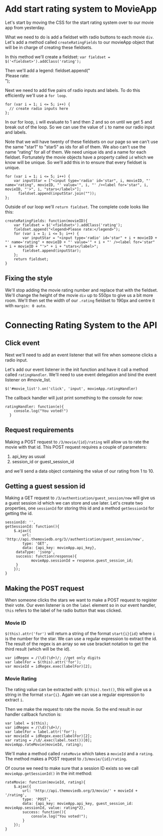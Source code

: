 # Add start rating system to MovieApp

Let's start by moving the CSS for the start rating system over to our movie app from yesterday.

What we need to do is add a fieldset with radio buttons to each movie `div`. Let's add a method called `createRatingFields` to our movieApp object that will be in charge of creating these fieldsets. 

In this method we'll create a fieldset:
`var fieldset = $('<fieldset>').addClass('rating');`

Then we'll add a legend:
fieldset.append("<legend>Please rate:</legend>");

Next we need to add five pairs of radio inputs and labels. To do this efficiently we'll use a `for loop`.

```
for (var i = 1; i <= 5; i++) {
  // create radio inputs here
};
```

In our for loop, `i` will evaluate to 1 and then 2 and so on until we get 5 and break out of the loop. So we can use the value of `i` to name our radio input and labels.

Note that we will have twenty of these fieldsets on our page so we can't use the same "star1" to "star5" as ids for all of them. We also can't use the name "rating" for all of them. We need unique ids and a name for each fieldset. Fortunately the movie objects have a property called `id` which we know will be unique. So we'll add this in to ensure that every fieldset is unique.

```
for (var i = 1; i <= 5; i++) {
	var inputStar = ["<input type='radio' id='star", i, movieID, "' name='rating", movieID, "' value='", i, "' /><label for='star", i, movieID, "'>", i, "stars</label>"];
      fieldset.append(inputStar.join(""));
};
```

Outside of our loop we'll `return fieldset`. The complete code looks like this:

```
createRatingFields: function(movieID){
	var fieldset = $('<fieldset>').addClass('rating');
	fieldset.append("<legend>Please rate:</legend>");
	for (var i = 1; i <= 5; i++) {
		var inputStar = "<input type='radio' id='star" + i + movieID + "' name='rating" + movieID + "' value='" + i + "' /><label for='star" + i + movieID + "'>" + i + "stars</label>";
		fieldset.append(inputStar);
	};
	return fieldset;
}
```

## Fixing the style

We'll stop adding the movie rating number and replace that with the fieldset. We'll change the height of the movie `div` up to 550px to give us a bit more room. We'll then set the width of our `.rating` fieldset to 190px and centre it with `margin: 0 auto`.

# Connecting Rating System to the API

## Click event

Next we'll need to add an event listener that will fire when someone clicks a radio input.

Let's add our event listener in the init function and have it call a method called `ratingHandler`. We'll need to use event delegation and bind the event listener on #movie_list.

```
$('#movie_list').on('click', 'input', movieApp.ratingHandler)
```

The callback handler will just print something to the console for now:

```
ratingHandler: function(e){
    console.log("You voted!")
  }
```

## Request requirements
Making a POST request to `/3/movie/{id}/rating` will allow us to rate the movie with that id. This POST request requires a couple of parameters:

1. api_key as usual
2. session_id or guest_session_id

and we'll send a data object containing the value of our rating from 1 to 10.

## Getting a guest session id
Making a GET request to `/3/authentication/guest_session/new` will give us a guest session id which we can store and use later. Let's create two properties, one `sessionId` for storing this id and a method `getSessionId` for getting the id.

```
sessionId: '',
getSessionId: function(){
	$.ajax({
		url: 'http://api.themoviedb.org/3//authentication/guest_session/new',
		type: 'GET',
		data: {api_key: movieApp.api_key},
     dataType: 'jsonp',
     success: function(response){
     		movieApp.sessionId = response.guest_session_id;
     }
	});
}
```

## Making the POST request
When someone clicks the stars we want to make a POST request to register their vote. Our even listener is on the `label` element so in our event handler, `this` refers to the label of he radio button that was clicked.

### Movie ID

`$(this).attr('for')` will return a string of the format `start{i}{id}` where `i` is the number for the star. We can use a regular expression to extract the id. The result of the regex is an array so we use bracket notation to get the third result (which will be the id).

```
var idRegex = /(\d)(\d+)/; //get only digits
var labelFor = $(this).attr('for');
var movieId = idRegex.exec(labelFor)[2];
```

### Movie Rating

The rating value can be extracted with: `$(this).text()`, this will give us a string in the format `star{i}`. Again we can use a regular expression to extract `i`.

Then we make the request to rate the movie. So the end result in our handler callback function is:

```
var label = $(this);
var idRegex = /(\d)(\d+)/;
var labelFor = label.attr('for');
var movieId = idRegex.exec(labelFor)[2];
var rating = /\d/.exec(label.text())[0];
movieApp.rateMovie(movieId, rating);
```

We'll make a method called `rateMovie` which takes a `movieId` and a `rating`. The method makes a POST request to `/3/movie/{id}/rating`.

Of course we need to make sure that a session ID exists so we call `movieApp.getSessionId()` in the init method:

```
rateMovie: function(movieId, rating){
	$.ajax({
		url: 'http://api.themoviedb.org/3/movie/' + movieId + '/rating',
		type: 'POST',
		data: {api_key: movieApp.api_key, guest_session_id: movieApp.sessionId, value: rating*2},
		success: function(){
			console.log("You voted!");
		}
	});
}
```